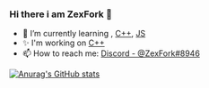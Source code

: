 ### Hi there i am ZexFork 👋

- 🌱 I’m currently learning , [C++](https://cplusplus.com), [JS](https://nodejs.org)
- ✨ I'm working on [C++](https://cplusplus.com)
- 📫 How to reach me: [Discord - @ZexFork#8946](https://discord.com)

[![Anurag's GitHub stats](https://github-readme-stats.vercel.app/api?username=ZexFork&show_icons=true&theme=tokyonight)](https://github.com/ZexFork/github-readme-stats)
